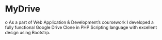 # MyDrive
o	As a part of Web Application & Development’s coursework I developed a fully functional Google Drive Clone in PHP Scripting language with excellent design using Bootstrp.
